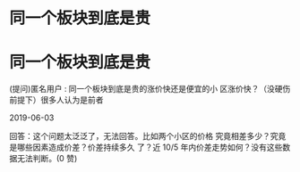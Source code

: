 # 同一个板块到底是贵

# 同一个板块到底是贵

(提问)匿名用户 : 同一个板块到底是贵的涨价快还是便宜的小 区涨价快？（没硬伤前提下）很多人认为是前者

2019-06-03

回答：这个问题太泛泛了，无法回答。比如两个小区的价格 究竟相差多少？究竟是哪些因素造成价差？价差持续多久 了？近 10/5 年内价差走势如何？没有这些数据无法判断。(0 赞)